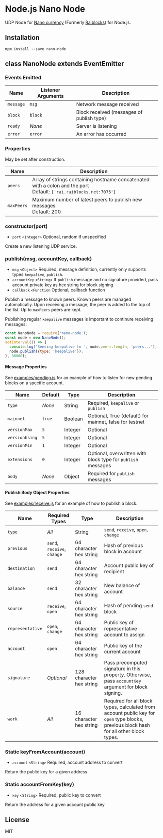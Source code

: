 # Node.js Nano Node

UDP Node for [Nano currency](https://nano.org) (Formerly [Raiblocks](https://raiblocks.net)) for Node.js.

## Installation

```
npm install --save nano-node
```

## class NanoNode extends EventEmitter

### Events Emitted

Name | Listener Arguments | Description
-----|-------------------|-----------------------
`message` | `msg` | Network message received
`block` | `block` | Block received (messages of publish type)
`ready` | *None* | Server is listening
`error` | `error` | An error has occurred

### Properties

May be set after construction.

Name | Description
-----|---------------
`peers` | Array of strings containing hostname concatenated with a colon and the port<br>Default: `['rai.raiblocks.net:7075']`
`maxPeers` | Maximum number of latest peers to publish new messages<br>Default: 200

### constructor(port)

* `port` `<Integer>` Optional, random if unspecified

Create a new listening UDP service.

### publish(msg, accountKey, callback)

* `msg` `<Object>` Required, message definition, currently only supports types `keepalive`, `publish`.
* `accountKey` `<String>` If `publish` message and no signature provided, pass account private key as hex string for block signing.
* `callback` `<Function` Optional, callback function

Publish a message to known peers. Known peers are managed automatically. Upon receiving a message, the peer is added to the top of the list. Up to `maxPeers` peers are kept.

Publishing regular `keepalive` messages is important to continure receiving messages:

```js
const NanoNode = require('nano-node');
const node = new NanoNode();
setInterval(() => {
  console.log('Sending keepalive to ', node.peers.length, 'peers...');
  node.publish({type: 'keepalive'});
}, 30000);
```

#### Message Properties

See [examples/pending.js](examples/pending.js) for an example of how to listen for new pending blocks on a specific account.

Name | Default | Type | Description
-----|--------|-------|--------------
`type` | *None* | String | Required, `keepalive` or `publish`
`mainnet` | `true` | Boolean | Optional, True (default) for mainnet, false for testnet
`versionMax` | `5` | Integer | Optional
`versionUsing` | `5` | Integer | Optional
`versionMin` | `1` | Integer | Optional
`extensions` | `0` | Integer | Optional, overwritten with block type for `publish` messages
`body` | *None* | Object | Required for `publish` messages

#### Publish Body Object Properties

See [examples/receive.js](examples/receive.js) for an example of how to publish a block.

Name | Required Types | Type | Description
-----|----------------|----|---
`type` | *All* | String | `send`, `receive`, `open`, `change`
`previous` | `send`, `receive`, `change` | 64 character hex string | Hash of previous block in account
`destination` | `send` | 64 character hex string | Account public key of recipient
`balance` | `send` | 32 character hex string | New balance of account
`source` | `receive`, `open` | 64 character hex string | Hash of pending `send` block
`representative` | `open`, `change` | 64 character hex string | Public key of representative account to assign
`account` | `open` | 64 character hex string | Public key of the current account
`signature` | *Optional* | 128 character hex string | Pass precomputed signature in this property. Otherwise, pass `accountKey` argument for block signing.
`work` | *All* | 16 character hex string | Required for all block types, calculated from account public key for `open` type blocks, previous block hash for all other block types.

### Static keyFromAccount(account)

* `account` `<String>` Required, account address to convert

Return the public key for a given address

### Static accountFromKey(key)

* `key` `<String>` Required, public key to convert

Return the address for a given account public key

## License

MIT
